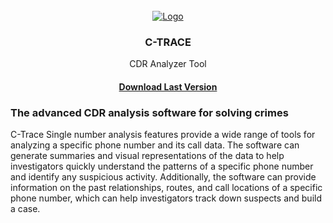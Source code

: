 <br />
<div align="center">
  <a href="https://github.com/othneildrew/Best-README-Template">
    <img src="https://api.cdrsoftwares.com/logo.png" alt="Logo" >
  </a>

  <h3 align="center">C-TRACE</h3>

  <p align="center">
    CDR Analyzer Tool
    <br />
    <h4><a href="https://github.com/ramreddy/c-trace-download/raw/main/releases/download/1.1.7/ctrace.1.1.7.zip">Download Last Version</a></h4>
  </p>

  <h3 align="left">The advanced CDR analysis software for solving crimes</h3>
  <p align="left">
  C-Trace Single number analysis features provide a wide range of tools for analyzing a specific phone number and its call data. The software can generate summaries and visual representations of the data to help investigators quickly understand the patterns of a specific phone number and identify any suspicious activity. Additionally, the software can provide information on the past relationships, routes, and call locations of a specific phone number, which can help investigators track down suspects and build a case.
  </p>
</div>
